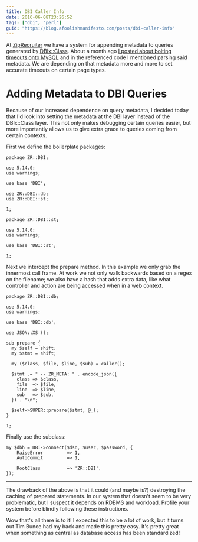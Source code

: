 ```yaml
---
title: DBI Caller Info
date: 2016-06-08T23:26:52
tags: ["dbi", "perl"]
guid: "https://blog.afoolishmanifesto.com/posts/dbi-caller-info"
---
```

At [ZipRecruiter](https://www.ziprecruiter.com/) we have a system for appending
metadata to queries generated by
[DBIx::Class](https://metacpan.org/pod/DBIx::Class).  About a month ago [I
posted about bolting timeouts onto
MySQL](https://blog.afoolishmanifesto.com/posts/put-mysql-in-timeout/) and in
the referenced code I mentioned parsing said metadata.  We are depending on that
metadata more and more to set accurate timeouts on certain page types.

# Adding Metadata to DBI Queries

Because of our increased dependence on query metadata, I decided today that I'd
look into setting the metadata at the DBI layer instead of the DBIx::Class
layer.  This not only makes debugging certain queries easier, but more
importantly allows us to give extra grace to queries coming from certain
contexts.


First we define the boilerplate packages:

```
package ZR::DBI;

use 5.14.0;
use warnings;

use base 'DBI';

use ZR::DBI::db;
use ZR::DBI::st;

1;
```

```
package ZR::DBI::st;

use 5.14.0;
use warnings;

use base 'DBI::st';

1;

```

Next we intercept the prepare method.  In this example we only grab the
innermost call frame.  At work we not only walk backwards based on a regex on
the filename; we also have a hash that adds extra data, like what controller and
action are being accessed when in a web context.

```
package ZR::DBI::db;

use 5.14.0;
use warnings;

use base 'DBI::db';

use JSON::XS ();

sub prepare {
  my $self = shift;
  my $stmt = shift;

  my ($class, $file, $line, $sub) = caller();

  $stmt .= " -- ZR_META: " . encode_json({
    class => $class,
    file  => $file,
    line  => $line,
    sub   => $sub,
  }) . "\n";

  $self->SUPER::prepare($stmt, @_);
}

1;

```

Finally use the subclass:

```
my $dbh = DBI->connect($dsn, $user, $password, {
    RaiseError         => 1,
    AutoCommit         => 1,

    RootClass          => 'ZR::DBI',
});
```

---

The drawback of the above is that it could (and maybe is?) destroying the
caching of prepared statements.  In our system that doesn't seem to be very
problematic, but I suspect it depends on RDBMS and workload.  Profile your
system before blindly following these instructions.

Wow that's all there is to it!  I expected this to be a lot of work, but it
turns out Tim Bunce had my back and made this pretty easy.  It's pretty great
when something as central as database access has been standardized!

